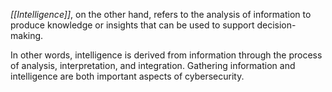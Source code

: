 _[[Intelligence]]_, on the other hand, refers to the analysis of information to produce knowledge or insights that can be used to support decision-making.

In other words, intelligence is derived from information through the process of analysis, interpretation, and integration. Gathering information and intelligence are both important aspects of cybersecurity.